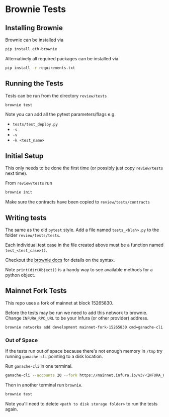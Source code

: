# Brownie Tests

## Installing Brownie

Brownie can be installed via

```sh
pip install eth-brownie
```

Alternatively all required packages can be installed via

```sh
pip install -r requirements.txt
```

## Running the Tests

Tests can be run from the directory `review/tests`

```sh
brownie test
```

Note you can add all the pytest parameters/flags e.g.

* `tests/test_deploy.py`
* `-s`
* `-v`
* `-k <test_name>`


## Initial Setup

This only needs to be done the first time (or possibly just copy `review/tests` next time).

From `review/tests` run

```sh
brownie init
```

Make sure the contracts have been copied to `review/tests/contracts`


## Writing tests

The same as the old `pytest` style. Add a file named `tests_<blah>.py`
to the folder `review/tests/tests`.

Each individual test case in the file created above must be a function named
`test_<test_case>()`.

Checkout the [brownie docs](https://eth-brownie.readthedocs.io/en/stable/tests-pytest-intro.html)
for details on the syntax.

Note `print(dir(Object))` is a handy way to see available methods for a python object.

## Mainnet Fork Tests

This repo uses a fork of mainnet at block 15265830.

Before the tests may be run we need to add this network to brownie. Change `INFURA_RPC_URL` to be your Infura (or other provider) address.

```sh
brownie networks add development mainnet-fork-15265830 cmd=ganache-cli host=http://127.0.0.1 fork=<INFURA_RPC_URL>@15265830 accounts=10 mnemonic=brownie port=8545
```

### Out of Space

If the tests run out of space because there's not enough memory in `/tmp` try running `ganache-cli` pointing to a disk location.

Run `ganache-cli` in one terminal.

```sh
ganache-cli --accounts 20 --fork https://mainnet.infura.io/v3/<INFURA_KEY>@15265830 --mnemonic brownie --port 8545 --defaultBalanceEther 1000000 --hardfork istanbul --db <path to disk storage folder>
```

Then in another terminal run `brownie`.

```sh
brownie test
```

Note you'll need to delete `<path to disk storage folder>` to run the tests again.